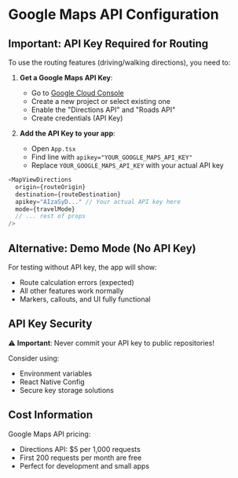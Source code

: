 # Google Maps API Configuration

## Important: API Key Required for Routing

To use the routing features (driving/walking directions), you need to:

1. **Get a Google Maps API Key**:
   - Go to [Google Cloud Console](https://console.cloud.google.com/)
   - Create a new project or select existing one
   - Enable the "Directions API" and "Roads API"
   - Create credentials (API Key)

2. **Add the API Key to your app**:
   - Open `App.tsx`
   - Find line with `apikey="YOUR_GOOGLE_MAPS_API_KEY"`
   - Replace `YOUR_GOOGLE_MAPS_API_KEY` with your actual API key

```javascript
<MapViewDirections
  origin={routeOrigin}
  destination={routeDestination}
  apikey="AIzaSyD..." // Your actual API key here
  mode={travelMode}
  // ... rest of props
/>
```

## Alternative: Demo Mode (No API Key)

For testing without API key, the app will show:
- Route calculation errors (expected)
- All other features work normally
- Markers, callouts, and UI fully functional

## API Key Security

⚠️ **Important**: Never commit your API key to public repositories!

Consider using:
- Environment variables
- React Native Config
- Secure key storage solutions

## Cost Information

Google Maps API pricing:
- Directions API: $5 per 1,000 requests
- First 200 requests per month are free
- Perfect for development and small apps